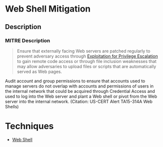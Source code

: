 
# Web Shell Mitigation

## Description

### MITRE Description

> Ensure that externally facing Web servers are patched regularly to prevent adversary access through [Exploitation for Privilege Escalation](https://attack.mitre.org/techniques/T1068) to gain remote code access or through file inclusion weaknesses that may allow adversaries to upload files or scripts that are automatically served as Web pages. 

Audit account and group permissions to ensure that accounts used to manage servers do not overlap with accounts and permissions of users in the internal network that could be acquired through Credential Access and used to log into the Web server and plant a Web shell or pivot from the Web server into the internal network. (Citation: US-CERT Alert TA15-314A Web Shells)


# Techniques


* [Web Shell](../techniques/Web-Shell.md)


